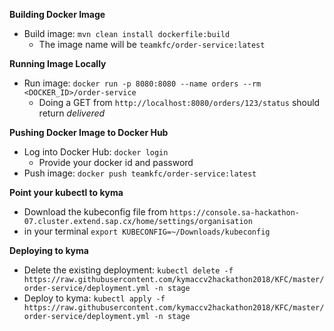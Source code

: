 **Building Docker Image**
* Build image: `mvn clean install dockerfile:build`
  *  The image name will be `teamkfc/order-service:latest`
  
**Running Image Locally**
* Run image: `docker run -p 8080:8080 --name orders --rm <DOCKER_ID>/order-service`
  * Doing a GET from `http://localhost:8080/orders/123/status` should return *delivered* 

**Pushing Docker Image to Docker Hub**
* Log into Docker Hub: `docker login`
  * Provide your docker id and password
* Push image: `docker push teamkfc/order-service:latest`

**Point your kubectl to kyma**
* Download the kubeconfig file from `https://console.sa-hackathon-07.cluster.extend.sap.cx/home/settings/organisation`
* in your terminal `export KUBECONFIG=~/Downloads/kubeconfig`

**Deploying to kyma**
* Delete the existing deployment: `kubectl delete -f https://raw.githubusercontent.com/kymaccv2hackathon2018/KFC/master/order-service/deployment.yml -n stage`
* Deploy to kyma: `kubectl apply -f https://raw.githubusercontent.com/kymaccv2hackathon2018/KFC/master/order-service/deployment.yml -n stage`
